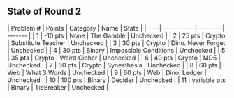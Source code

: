 ## State of Round 2

| Problem # | Points | Category | Name | State |
| ----|------------|---------|-------- |
| 1 | -10 pts  | None | The Gamble | Unchecked |
| 2 | 25 pts  | Crypto     | Substitute Teacher | Unchecked |
| 3 | 30 pts  | Crypto  | Dino. Never Forget | Unchecked |
| 4 | 30 pts  | Binary     | Impossible Conditions | Unchecked |
| 5 | 35 pts  | Crypto | Weird Cipher | Unchecked |
| 6 | 40 pts  | Crypto     | MD5 | Unchecked |
| 7 | 60 pts  | Crypto     | Synesthesia | Unchecked |
| 8 | 60 pts  | Web | What 3 Words | Unchecked |
| 9 | 60 pts  | Web     | Dino. Ledger | Unchecked |
| 10 | 100 pts | Binary  | Decider | Unchecked |
| 11 | variable pts  | Binary     | TieBreaker | Unchecked |